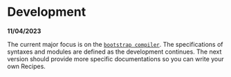 # Development

**11/04/2023**

The current major focus is on the [`bootstrap compiler`](../../crates/bootstrap).
The specifications of syntaxes and modules are defined as the development
continues. The next version should provide more specific documentations so you
can write your own Recipes.
